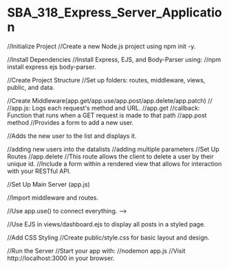 # SBA_318_Express_Server_Application
//Initialize Project
//Create a new Node.js project using npm init -y.

//Install Dependencies
//Install Express, EJS, and Body-Parser using:
//npm install express ejs body-parser.

//Create Project Structure
//Set up folders: routes, middleware, views, public, and data.

//Create Middleware(app.get/app.use/app.post/app.delete/app.patch)
//
//app.js: Logs each request's method and URL.
//app.get
//callback: Function that runs when a GET request is made to that path
//app.post method
//Provides a form to add a new user.

//Adds the new user to the list and displays it.

//adding new users into the datalists
//adding multiple parameters
//Set Up Routes
//app.delete
//This route allows the client to delete a user by their unique id.
//Include a form within a rendered view that allows for interaction with your RESTful API.

//Set Up Main Server (app.js)

//Import middleware and routes.

//Use app.use() to connect everything. -->


<!-- Render a View -->

//Use EJS in views/dashboard.ejs to display all posts in a styled page.

//Add CSS Styling
//Create public/style.css for basic layout and design.

//Run the Server
//Start your app with:
//nodemon app.js
//Visit http://localhost:3000 in your browser.
